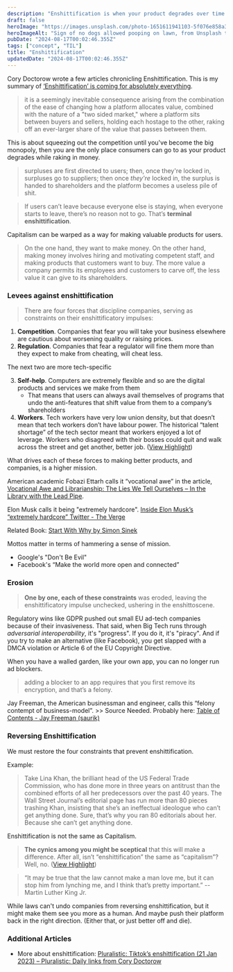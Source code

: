 ```yaml
---
description: "Enshittification is when your product degrades over time because the company has spent more time squeezing out of the competition and curbing regulation. The product is gradually becoming less self-service and the employees no longer care about the product better."
draft: false
heroImage: "https://images.unsplash.com/photo-1651611941103-5f076e858a3e?q=80&w=2370&auto=format&fit=crop&ixlib=rb-4.0.3&ixid=M3wxMjA3fDB8MHxwaG90by1wYWdlfHx8fGVufDB8fHx8fA%3D%3D"
heroImageAlt: "Sign of no dogs allowed pooping on lawn, from Unsplash taken by J Dean"
pubDate: "2024-08-17T00:02:46.355Z"
tags: ["concept", "TIL"]
title: "Enshittification"
updatedDate: "2024-08-17T00:02:46.355Z"
---
```


Cory Doctorow wrote a few articles chronicling Enshittification. This is my summary of [‘Enshittification’ is coming for absolutely everything](https://ft.com/content/6fb1602d-a08b-4a8c-bac0-047b7d64aba5/).

> it is a seemingly inevitable consequence arising from the combination of the ease of changing how a platform allocates value, combined with the nature of a "two sided market," where a platform sits between buyers and sellers, holding each hostage to the other, raking off an ever-larger share of the value that passes between them.

This is about squeezing out the competition until you've become the big monopoly, then you are the only place consumers can go to as your product degrades while raking in money.

> surpluses are first directed to users; then, once they're locked in, surpluses go to suppliers; then once *they're* locked in, the surplus is handed to shareholders and the platform becomes a useless pile of shit.

> If users can’t leave because everyone else is staying, when everyone starts to leave, there’s no reason not to go. That’s **terminal enshittification**.

Capitalism can be warped as a way for making valuable products for users.

> On the one hand, they want to make money. On the other hand, making money involves hiring and motivating competent staff, and making products that customers want to buy. The more value a company permits its employees and customers to carve off, the less value it can give to its shareholders.

### Levees against enshittification

> There are four forces that discipline companies, serving as constraints on their enshittificatory impulses:

1. **Competition**. Companies that fear you will take your business elsewhere are cautious about worsening quality or raising prices.
2. **Regulation**. Companies that fear a regulator will fine them more than they expect to make from cheating, will cheat less.

The next two are more tech-specific

3. **Self-help**. Computers are extremely flexible and so are the digital products and services we make from them
   - That means that users can always avail themselves of programs that undo the anti-features that shift value from them to a company’s shareholders
4. **Workers**. Tech workers have very low union density, but that doesn’t mean that tech workers don’t have labour power. The historical “talent shortage” of the tech sector meant that workers enjoyed a lot of leverage. Workers who disagreed with their bosses could quit and walk across the street and get another, better job. ([View Highlight](https://read.readwise.io/read/01hpzygp83e82r1z88sbfg92p5))

What drives each of these forces to making better products, and companies, is a higher mission.

American academic Fobazi Ettarh calls it “vocational awe” in the article, [Vocational Awe and Librarianship: The Lies We Tell Ourselves – In the Library with the Lead Pipe](https://www.inthelibrarywiththeleadpipe.org/2018/vocational-awe/).

Elon Musk calls it being "extremely hardcore". [Inside Elon Musk’s “extremely hardcore” Twitter - The Verge](https://www.theverge.com/23551060/elon-musk-twitter-takeover-layoffs-workplace-salute-emoji)

Related Book: [Start With Why by Simon Sinek](https://simonsinek.com/books/start-with-why/)

Mottos matter in terms of hammering a sense of mission.

- Google's "Don't Be Evil"
- Facebook's “Make the world more open and connected”

### Erosion

> **One by one, each of these constraints** was eroded, leaving the enshittificatory impulse unchecked, ushering in the enshittoscene.

Regulatory wins like GDPR pushed out small EU ad-tech companies because of their invasiveness. That said, when Big Tech runs through _adversarial interoperability_, it's "progress". If you do it, it's "piracy". And if you try to make an alternative (like Facebook), you get slapped with a DMCA violation or Article 6 of the EU Copyright Directive.

When you have a walled garden, like your own app, you can no longer run ad blockers.

> adding a blocker to an app requires that you first remove its encryption, and that’s a felony.

Jay Freeman, the American businessman and engineer, calls this “felony contempt of business-model”. >> Source Needed. Probably here: [Table of Contents - Jay Freeman (saurik)](https://www.saurik.com/)

### Reversing Enshittification

We must restore the four constraints that prevent enshittification.

Example:

> Take Lina Khan, the brilliant head of the US Federal Trade Commission, who has done more in three years on antitrust than the combined efforts of all her predecessors over the past 40 years. The Wall Street Journal’s editorial page has run more than 80 pieces trashing Khan, insisting that she’s an ineffectual ideologue who can’t get anything done. Sure, that’s why you ran 80 editorials about her. Because she can’t get anything done.

Enshittification is not the same as Capitalism.

> **The cynics among you might be sceptical** that this will make a difference. After all, isn’t “enshittification” the same as “capitalism”? Well, no. ([View Highlight](https://read.readwise.io/read/01hq00gwd496taj6eppmhdss2n))

> “It may be true that the law cannot make a man love me, but it can stop him from lynching me, and I think that’s pretty important.”
> -- Martin Luther King Jr.

While laws can't undo companies from reversing enshittification, but it might make them see you more as a human. And maybe push their platform back in the right direction. (Either that, or just better off and die).

### Additional Articles

- More about enshittification: [Pluralistic: Tiktok’s enshittification (21 Jan 2023) – Pluralistic: Daily links from Cory Doctorow](https://pluralistic.net/2023/01/21/potemkin-ai/#hey-guys)
